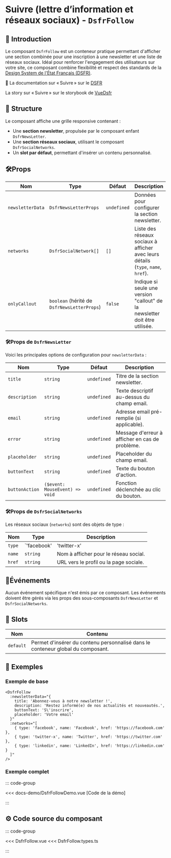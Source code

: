 # Suivre (lettre d’information et réseaux sociaux) - `DsfrFollow`

## 🌟 Introduction

Le composant `DsfrFollow` est un conteneur pratique permettant d'afficher une section combinée pour une inscription à une newsletter et une liste de réseaux sociaux. Idéal pour renforcer l'engagement des utilisateurs sur votre site, ce composant combine flexibilité et respect des standards de la [Design System de l'État Français (DSFR)](https://www.systeme-de-design.gouv.fr/).

🏅 La documentation sur « Suivre » sur le [DSFR](https://www.systeme-de-design.gouv.fr/composants-et-modeles/composants/lettre-d-information-et-reseaux-sociaux)

<VIcon name="vi-file-type-storybook" /> La story sur « Suivre » sur le storybook de [VueDsfr](https://storybook.vue-ds.fr/?path=/docs/composants-dsfrfollow--docs)

## 📐 Structure

Le composant affiche une grille responsive contenant :

- Une **section newsletter**, propulsée par le composant enfant `DsfrNewsLetter`.
- Une **section réseaux sociaux**, utilisant le composant `DsfrSocialNetworks`.
- Un **slot par défaut**, permettant d'insérer un contenu personnalisé.

## 🛠️Props

| Nom              | Type                                                      | Défaut       | Description                                                                 |
|-------------------|-----------------------------------------------------------|--------------|-----------------------------------------------------------------------------|
| `newsletterData` | `DsfrNewsLetterProps`                                      | `undefined`  | Données pour configurer la section newsletter.                             |
| `networks`       | `DsfrSocialNetwork[]`                                      | `[]`         | Liste des réseaux sociaux à afficher avec leurs détails (`type`, `name`, `href`). |
| `onlyCallout`    | `boolean` (hérité de `DsfrNewsLetterProps`)                | `false`      | Indique si seule une version "callout" de la newsletter doit être utilisée. |

### 🛠️Props de `DsfrNewsLetter`

Voici les principales options de configuration pour `newsletterData` :

| Nom             | Type                     | Défaut       | Description                                                                 |
|------------------|--------------------------|--------------|-----------------------------------------------------------------------------|
| `title`         | `string`                 | `undefined`  | Titre de la section newsletter.                                            |
| `description`   | `string`                 | `undefined`  | Texte descriptif au-dessus du champ email.                                 |
| `email`         | `string`                 | `undefined`  | Adresse email pré-remplie (si applicable).                                 |
| `error`         | `string`                 | `undefined`  | Message d'erreur à afficher en cas de problème.                            |
| `placeholder`   | `string`                 | `undefined`  | Placeholder du champ email.                                                |
| `buttonText`    | `string`                 | `undefined`  | Texte du bouton d'action.                                                  |
| `buttonAction`  | `($event: MouseEvent) => void` | `undefined`  | Fonction déclenchée au clic du bouton.                                     |

### 🛠️Props de `DsfrSocialNetworks`

Les réseaux sociaux (`networks`) sont des objets de type :

| Nom   | Type                   | Description                                                               |
|-------|------------------------|---------------------------------------------------------------------------|
| `type` | `'facebook' | 'twitter-x' | 'instagram' | 'linkedin' | 'youtube'` | Type de réseau social (icône associée). |
| `name` | `string`              | Nom à afficher pour le réseau social.                                     |
| `href` | `string`              | URL vers le profil ou la page sociale.                                    |

## 📡Événements

Aucun événement spécifique n'est émis par ce composant. Les événements doivent être gérés via les props des sous-composants `DsfrNewsLetter` et `DsfrSocialNetworks`.

## 🧩 Slots

| Nom     | Contenu                                                                                      |
|---------|----------------------------------------------------------------------------------------------|
| `default` | Permet d'insérer du contenu personnalisé dans le conteneur global du composant.             |

## 📝 Exemples

### Exemple de base

```vue
<DsfrFollow
  :newsletterData="{
    title: 'Abonnez-vous à notre newsletter !',
    description: 'Restez informé(e) de nos actualités et nouveautés.',
    buttonText: 'S\'inscrire',
    placeholder: 'Votre email'
  }"
  :networks="[
    { type: 'facebook', name: 'Facebook', href: 'https://facebook.com' },
    { type: 'twitter-x', name: 'Twitter', href: 'https://twitter.com' },
    { type: 'linkedin', name: 'LinkedIn', href: 'https://linkedin.com' }
  ]"
/>
```

### Exemple complet

::: code-group

<Story data-title="Démo" min-h="400px">
  <DsfrFollowDemo />
</Story>

<<< docs-demo/DsfrFollowDemo.vue [Code de la démo]

:::

## ⚙️ Code source du composant

::: code-group

<<< DsfrFollow.vue
<<< DsfrFollow.types.ts

:::

<script setup lang="ts">
import DsfrFollowDemo from './docs-demo/DsfrFollowDemo.vue'
</script>
